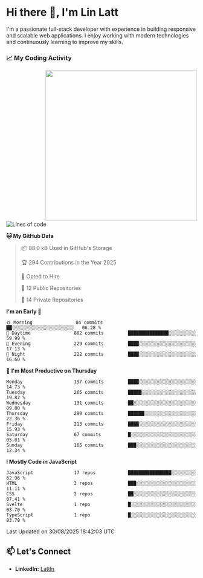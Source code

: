# Hi there 👋, I'm Lin Latt

I'm a passionate full-stack developer with experience in building responsive and scalable web applications. I enjoy working with modern technologies and continuously learning to improve my skills.

### 📈 My Coding Activity 
<img src="https://github.com/user-attachments/assets/6cec4854-3eec-4600-9120-9be1d3cb2bfe"  width="400px" align="right">

<!--START_SECTION:waka-->
![Lines of code](https://img.shields.io/badge/From%20Hello%20World%20I%27ve%20Written-531.0%20thousand%20lines%20of%20code-blue)

**🐱 My GitHub Data** 

> 📦 88.0 kB Used in GitHub's Storage 
 > 
> 🏆 294 Contributions in the Year 2025
 > 
> 💼 Opted to Hire
 > 
> 📜 12 Public Repositories 
 > 
> 🔑 14 Private Repositories 
 > 
**I'm an Early 🐤** 

```text
🌞 Morning                84 commits          ██░░░░░░░░░░░░░░░░░░░░░░░   06.28 % 
🌆 Daytime                802 commits         ███████████████░░░░░░░░░░   59.99 % 
🌃 Evening                229 commits         ████░░░░░░░░░░░░░░░░░░░░░   17.13 % 
🌙 Night                  222 commits         ████░░░░░░░░░░░░░░░░░░░░░   16.60 % 
```
📅 **I'm Most Productive on Thursday** 

```text
Monday                   197 commits         ████░░░░░░░░░░░░░░░░░░░░░   14.73 % 
Tuesday                  265 commits         █████░░░░░░░░░░░░░░░░░░░░   19.82 % 
Wednesday                131 commits         ██░░░░░░░░░░░░░░░░░░░░░░░   09.80 % 
Thursday                 299 commits         ██████░░░░░░░░░░░░░░░░░░░   22.36 % 
Friday                   213 commits         ████░░░░░░░░░░░░░░░░░░░░░   15.93 % 
Saturday                 67 commits          █░░░░░░░░░░░░░░░░░░░░░░░░   05.01 % 
Sunday                   165 commits         ███░░░░░░░░░░░░░░░░░░░░░░   12.34 % 
```


**I Mostly Code in JavaScript** 

```text
JavaScript               17 repos            ████████████████░░░░░░░░░   62.96 % 
HTML                     3 repos             ███░░░░░░░░░░░░░░░░░░░░░░   11.11 % 
CSS                      2 repos             ██░░░░░░░░░░░░░░░░░░░░░░░   07.41 % 
Svelte                   1 repo              █░░░░░░░░░░░░░░░░░░░░░░░░   03.70 % 
TypeScript               1 repo              █░░░░░░░░░░░░░░░░░░░░░░░░   03.70 % 
```




 Last Updated on 30/08/2025 18:42:03 UTC
<!--END_SECTION:waka-->

## 📫 Let's Connect

- **LinkedIn:** [Lattln](https://linkedin.com/in/lin-latt)
<!-- - **Portfolio:** [Your Portfolio](https://yourportfolio.com) -->
